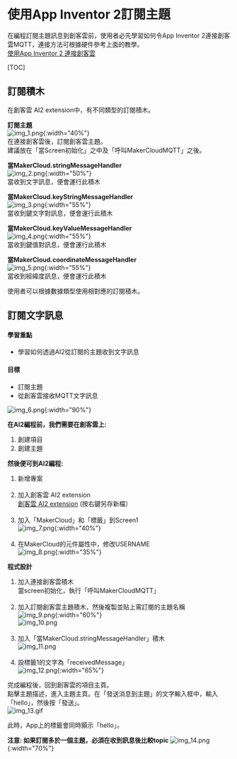 # 使用App Inventor 2訂閱主題
在編程訂閱主題訊息到創客雲前，使用者必先學習如何令App Inventor 2連接創客雲MQTT，連接方法可根據硬件參考上面的教學。  
[使用App Inventor 2 連接創客雲](../../ch4_connect/ai2/connect_ai2.md)

[TOC]

## 訂閱積木
在創客雲 AI2 extension中，有不同類型的訂閱積木。

**訂閱主題**  
![img_1.png](img/img_1.png){:width="40%"}  
在連接創客雲後，訂閱創客雲主題。  
建議放在「當Screen初始化」之中及「呼叫MakerCloudMQTT」之後。

**當MakerCloud.stringMessageHandler**  
![img_2.png](img/img_2.png){:width="50%"}  
當收到文字訊息，便會運行此積木

**當MakerCloud.keyStringMessageHandler**  
![img_3.png](img/img_3.png){:width="55%"}  
當收到鍵文字對訊息，便會運行此積木

**當MakerCloud.keyValueMessageHandler**  
![img_4.png](img/img_4.png){:width="55%"}  
當收到鍵值對訊息，便會運行此積木

**當MakerCloud.coordinateMessageHandler**  
![img_5.png](img/img_5.png){:width="55%"}  
當收到經緯度訊息，便會運行此積木

使用者可以根據數據類型使用相對應的訂閱積木。

## 訂閱文字訊息
#### 學習重點
- 學習如何透過AI2從訂閱的主題收到文字訊息

#### 目標
- 訂閱主題
- 從創客雲接收MQTT文字訊息

![img_6.png](img/img_6.png){:width="90%"}

**在AI2編程前，我們需要在創客雲上:**

1. 創建項目
2. 創建主題

**然後便可到AI2編程:**

1. 新增專案
</br></br>
2. 加入創客雲 AI2 extension  
   [創客雲 AI2 extension](../../ch4_connect/ai2/extension/scale.MakerCloud.aix) (按右鍵另存新檔）
</br></br>
3. 加入「MakerCloud」和「標籤」到Screen1  
![img_7.png](img/img_7.png){:width="40%"}
</br></br>
4. 在MakerCloud的元件屬性中，修改USERNAME  
   ![img_8.png](img/img_8.png){:width="35%"}

**程式設計**

1. 加入連接創客雲積木  
   當screen初始化，執行「呼叫MakerCloudMQTT」
</br></br>
2. 加入訂閱創客雲主題積木，然後複製並貼上需訂閱的主題名稱  
   ![img_9.png](img/img_9.png){:width="60%"}  
   ![img_10.png](img/img_10.png)
</br></br>
3. 加入「當MakerCloud.stringMessageHandler」積木  
![img_11.png](img/img_11.png)
</br></br>
4. 設標籤1的文字為「receivedMessage」  
   ![img_12.png](img/img_12.png){:width="65%"}

完成編程後，回到創客雲的項目主頁。  
點擊主題描述，進入主題主頁。在「發送消息到主題」的文字輸入框中，輸入「hello」，然後按「發送」。  
![img_13.gif](img/img_13.gif)

此時，App上的標籤會同時顥示「hello」。

**注意: 如果訂閱多於一個主題，必須在收到訊息後比較topic**
![img_14.png](img/img_14.png){:width="70%"}



